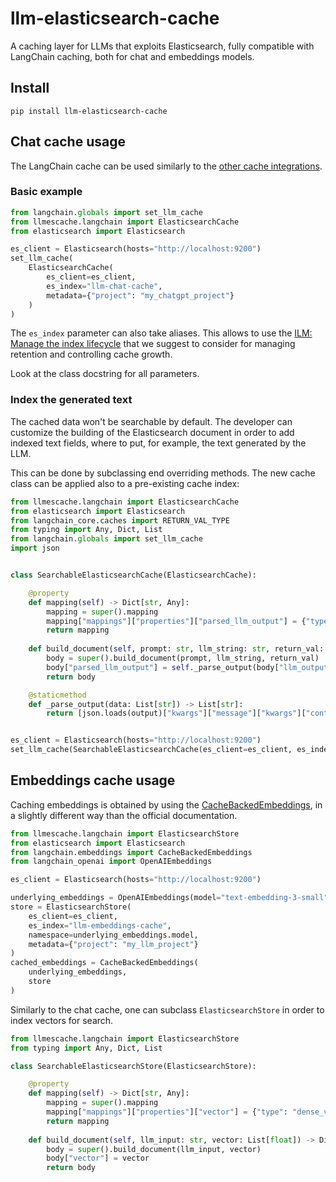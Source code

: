 # llm-elasticsearch-cache

A caching layer for LLMs that exploits Elasticsearch, fully compatible with LangChain caching, both for chat and embeddings models.

## Install

```shell
pip install llm-elasticsearch-cache
```

## Chat cache usage

The LangChain cache can be used similarly to the
[other cache integrations](https://python.langchain.com/docs/integrations/llms/llm_caching).

### Basic example

```python
from langchain.globals import set_llm_cache
from llmescache.langchain import ElasticsearchCache
from elasticsearch import Elasticsearch

es_client = Elasticsearch(hosts="http://localhost:9200")
set_llm_cache(
    ElasticsearchCache(
        es_client=es_client, 
        es_index="llm-chat-cache", 
        metadata={"project": "my_chatgpt_project"}
    )
)
```

The `es_index` parameter can also take aliases. This allows to use the 
[ILM: Manage the index lifecycle](https://www.elastic.co/guide/en/elasticsearch/reference/current/index-lifecycle-management.html)
that we suggest to consider for managing retention and controlling cache growth.

Look at the class docstring for all parameters.

### Index the generated text

The cached data won't be searchable by default.
The developer can customize the building of the Elasticsearch document in order to add indexed text fields,
where to put, for example, the text generated by the LLM.

This can be done by subclassing end overriding methods.
The new cache class can be applied also to a pre-existing cache index:

```python
from llmescache.langchain import ElasticsearchCache
from elasticsearch import Elasticsearch
from langchain_core.caches import RETURN_VAL_TYPE
from typing import Any, Dict, List
from langchain.globals import set_llm_cache
import json


class SearchableElasticsearchCache(ElasticsearchCache):

    @property
    def mapping(self) -> Dict[str, Any]:
        mapping = super().mapping
        mapping["mappings"]["properties"]["parsed_llm_output"] = {"type": "text", "analyzer": "english"}
        return mapping
    
    def build_document(self, prompt: str, llm_string: str, return_val: RETURN_VAL_TYPE) -> Dict[str, Any]:
        body = super().build_document(prompt, llm_string, return_val)
        body["parsed_llm_output"] = self._parse_output(body["llm_output"])
        return body

    @staticmethod
    def _parse_output(data: List[str]) -> List[str]:
        return [json.loads(output)["kwargs"]["message"]["kwargs"]["content"] for output in data]


es_client = Elasticsearch(hosts="http://localhost:9200")
set_llm_cache(SearchableElasticsearchCache(es_client=es_client, es_index="llm-chat-cache"))
```

## Embeddings cache usage

Caching embeddings is obtained by using the [CacheBackedEmbeddings](https://python.langchain.com/docs/modules/data_connection/text_embedding/caching_embeddings),
in a slightly different way than the official documentation.

```python
from llmescache.langchain import ElasticsearchStore
from elasticsearch import Elasticsearch
from langchain.embeddings import CacheBackedEmbeddings
from langchain_openai import OpenAIEmbeddings

es_client = Elasticsearch(hosts="http://localhost:9200")

underlying_embeddings = OpenAIEmbeddings(model="text-embedding-3-small")
store = ElasticsearchStore(
    es_client=es_client, 
    es_index="llm-embeddings-cache",
    namespace=underlying_embeddings.model,
    metadata={"project": "my_llm_project"}
)
cached_embeddings = CacheBackedEmbeddings(
    underlying_embeddings, 
    store
)
```

Similarly to the chat cache, one can subclass `ElasticsearchStore` in order to index vectors for search.

```python
from llmescache.langchain import ElasticsearchStore
from typing import Any, Dict, List

class SearchableElasticsearchStore(ElasticsearchStore):

    @property
    def mapping(self) -> Dict[str, Any]:
        mapping = super().mapping
        mapping["mappings"]["properties"]["vector"] = {"type": "dense_vector", "dims": 1536, "index": True, "similarity": "dot_product"}
        return mapping
    
    def build_document(self, llm_input: str, vector: List[float]) -> Dict[str, Any]:
        body = super().build_document(llm_input, vector)
        body["vector"] = vector
        return body
```